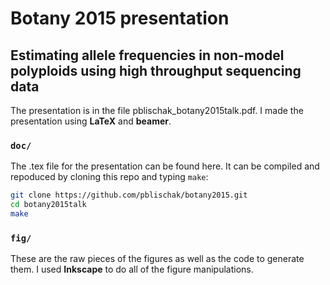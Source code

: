 # Botany 2015 presentation

## Estimating allele frequencies in non-model polyploids using high throughput sequencing data

The presentation is in the file pblischak_botany2015talk.pdf. I made the presentation using **LaTeX** and **beamer**. 

### `doc/`

The .tex file for the presentation can be found here. It can be compiled and repoduced by cloning this repo and typing `make`:

```bash
git clone https://github.com/pblischak/botany2015.git
cd botany2015talk
make
```

### `fig/`

These are the raw pieces of the figures as well as the code to generate them. I used **Inkscape** to do all of the figure manipulations.